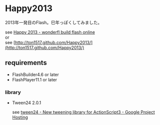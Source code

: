 # Happy2013

2013年一発目のFlash。巳年っぽくしてみました。

see [Happy 2013 - wonderfl build flash online](http://wonderfl.net/c/1mlR)  
or  
see [http://ton1517.github.com/Happy2013/](http://ton1517.github.com/Happy2013/)

## requirements

* FlashBuilder4.6 or later
* FlashPlayer11.1 or later

### library
* Tween24 2.0.1 

    see [tween24 - New tweening library for ActionScript3 - Google Project Hosting]( http://code.google.com/p/tween24/)

